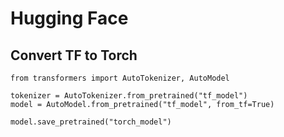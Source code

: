 # Hugging Face
## Convert TF to Torch
```
from transformers import AutoTokenizer, AutoModel

tokenizer = AutoTokenizer.from_pretrained("tf_model")
model = AutoModel.from_pretrained("tf_model", from_tf=True)

model.save_pretrained("torch_model")
```
